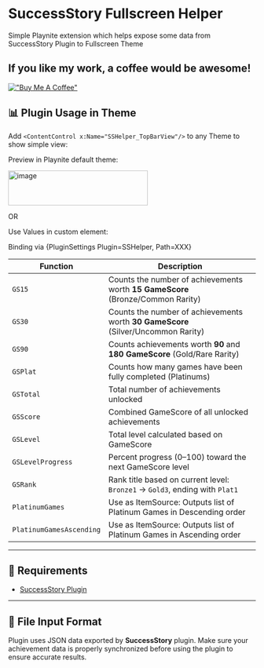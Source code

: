 # SuccessStory Fullscreen Helper
Simple Playnite extension which helps expose some data from SuccessStory Plugin to Fullscreen Theme

## If you like my work, a coffee would be awesome!
[!["Buy Me A Coffee"](https://www.buymeacoffee.com/assets/img/custom_images/orange_img.png)](https://www.buymeacoffee.com/MtbivzU)

## 📊 Plugin Usage in Theme

Add `<ContentControl x:Name="SSHelper_TopBarView"/>` to any Theme to show simple view:


Preview in Playnite default theme:

<img width="284" height="71" alt="image" src="https://github.com/user-attachments/assets/0a6c1eb8-0fb4-4db8-afc4-f5713532c784" />


OR

Use Values in custom element:

Binding via {PluginSettings Plugin=SSHelper, Path=XXX}

| Function         | Description                                                                 |
|------------------|-----------------------------------------------------------------------------|
| `GS15`           | Counts the number of achievements worth **15 GameScore** (Bronze/Common Rarity) |
| `GS30`           | Counts the number of achievements worth **30 GameScore** (Silver/Uncommon Rarity)                |
| `GS90`           | Counts achievements worth **90** and **180 GameScore** (Gold/Rare Rarity)                 |
| `GSPlat`         | Counts how many games have been fully completed (Platinums)                 |
| `GSTotal`        | Total number of achievements unlocked                                       |
| `GSScore`        | Combined GameScore of all unlocked achievements                             |
| `GSLevel`        | Total level calculated based on GameScore                                   |
| `GSLevelProgress`| Percent progress (0–100) toward the next GameScore level                    |
| `GSRank`         | Rank title based on current level: `Bronze1` → `Gold3`, ending with `Plat1` |
| `PlatinumGames`  | Use as ItemSource: Outputs list of Platinum Games in Descending order|
| `PlatinumGamesAscending`| Use as ItemSource: Outputs list of Platinum Games in Ascending order|

---

## 🔧 Requirements

- [SuccessStory Plugin]([https://playnite.link/addons.html#playnite-successstory-plugin])

---

## 📂 File Input Format

Plugin uses JSON data exported by **SuccessStory** plugin. Make sure your achievement data is properly synchronized before using the plugin to ensure accurate results.
